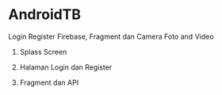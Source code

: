 # AndroidTB
Login Register Firebase, Fragment dan Camera Foto and Video

1. Splass Screen

2. Halaman Login dan Register

3. Fragment dan API

<img src="Login.jpg" width=10px height=20px>
